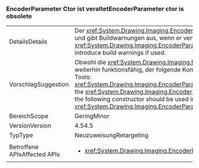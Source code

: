 ### <a name="encoderparameter-ctor-is-obsolete"></a><span data-ttu-id="5273a-101">EncoderParameter Ctor ist veraltet</span><span class="sxs-lookup"><span data-stu-id="5273a-101">EncoderParameter ctor is obsolete</span></span>

|   |   |
|---|---|
|<span data-ttu-id="5273a-102">Details</span><span class="sxs-lookup"><span data-stu-id="5273a-102">Details</span></span>|<span data-ttu-id="5273a-103">Der <xref:System.Drawing.Imaging.EncoderParameter.%23ctor(System.Drawing.Imaging.Encoder,System.Int32,System.Int32,System.Int32,System.Int32)>-Konstruktor ist jetzt veraltet und gibt Buildwarnungen aus, wenn er verwendet wird.</span><span class="sxs-lookup"><span data-stu-id="5273a-103">The <xref:System.Drawing.Imaging.EncoderParameter.%23ctor(System.Drawing.Imaging.Encoder,System.Int32,System.Int32,System.Int32,System.Int32)> constructor is obsolete now and will introduce build warnings if used.</span></span>|
|<span data-ttu-id="5273a-104">Vorschlag</span><span class="sxs-lookup"><span data-stu-id="5273a-104">Suggestion</span></span>|<span data-ttu-id="5273a-105">Obwohl die <xref:System.Drawing.Imaging.EncoderParameter.%23ctor(System.Drawing.Imaging.Encoder,System.Int32,System.Int32,System.Int32,System.Int32)>Konstruktor sind weiterhin funktionsfähig, der folgende Konstruktor sollte stattdessen verwendet werden, um die veraltete Buildwarnung zu vermeiden, beim erneuten Kompilieren von Code mit .NET 4.5-Tools: <xref:System.Drawing.Imaging.EncoderParameter.%23ctor(System.Drawing.Imaging.Encoder,System.Int32,System.Drawing.Imaging.EncoderParameterValueType,System.IntPtr)>.</span><span class="sxs-lookup"><span data-stu-id="5273a-105">Although the <xref:System.Drawing.Imaging.EncoderParameter.%23ctor(System.Drawing.Imaging.Encoder,System.Int32,System.Int32,System.Int32,System.Int32)>constructor will continue to work, the following constructor should be used instead to avoid the obsolete build warning when re-compiling code with .NET 4.5 tools: <xref:System.Drawing.Imaging.EncoderParameter.%23ctor(System.Drawing.Imaging.Encoder,System.Int32,System.Drawing.Imaging.EncoderParameterValueType,System.IntPtr)>.</span></span>|
|<span data-ttu-id="5273a-106">Bereich</span><span class="sxs-lookup"><span data-stu-id="5273a-106">Scope</span></span>|<span data-ttu-id="5273a-107">Gering</span><span class="sxs-lookup"><span data-stu-id="5273a-107">Minor</span></span>|
|<span data-ttu-id="5273a-108">Version</span><span class="sxs-lookup"><span data-stu-id="5273a-108">Version</span></span>|<span data-ttu-id="5273a-109">4.5</span><span class="sxs-lookup"><span data-stu-id="5273a-109">4.5</span></span>|
|<span data-ttu-id="5273a-110">Typ</span><span class="sxs-lookup"><span data-stu-id="5273a-110">Type</span></span>|<span data-ttu-id="5273a-111">Neuzuweisung</span><span class="sxs-lookup"><span data-stu-id="5273a-111">Retargeting</span></span>|
|<span data-ttu-id="5273a-112">Betroffene APIs</span><span class="sxs-lookup"><span data-stu-id="5273a-112">Affected APIs</span></span>|<ul><li><xref:System.Drawing.Imaging.EncoderParameter.%23ctor(System.Drawing.Imaging.Encoder,System.Int32,System.Int32,System.Int32,System.Int32)?displayProperty=nameWithType></li></ul>|

